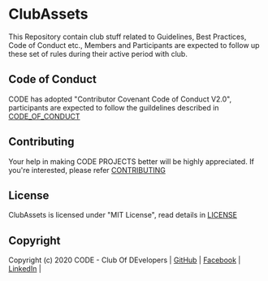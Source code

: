 # ClubAssets
This Repository contain club stuff related to Guidelines, Best Practices, Code of Conduct etc., Members and Participants are expected to follow up these set of rules during their active period with club.

## Code of Conduct

CODE has adopted "Contributor Covenant Code of Conduct V2.0", participants are expected to follow the guildelines described in [CODE_OF_CONDUCT](https://github.com/codebiet/clubassets/blob/master/CODE_OF_CONDUCT.md)

## Contributing

Your help in making CODE PROJECTS better will be highly appreciated. If you're interested, please refer [CONTRIBUTING](https://github.com/codebiet/clubassets/blob/master/CONTRIBUTING.md)

## License

ClubAssets is licensed under "MIT License", read details in [LICENSE](https://github.com/codebiet/clubassets/blob/master/LICENSE)

## Copyright

Copyright (c) 2020 CODE - Club Of DEvelopers | [GitHub](https://github.com/codebiet) | [Facebook](http://facebook.com/codebiet) | [LinkedIn](https://linkedin.com/company/codebiet) |

